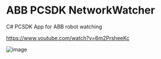 # ABB PCSDK NetworkWatcher
C# PCSDK App for ABB robot watching

https://www.youtube.com/watch?v=6m2PrsheeKc

![image](https://github.com/tltrus/ABB-PCSDK-NetWatcher/assets/77125487/1451a7ec-08ce-4c97-8a6d-dec9ef3f427e)

